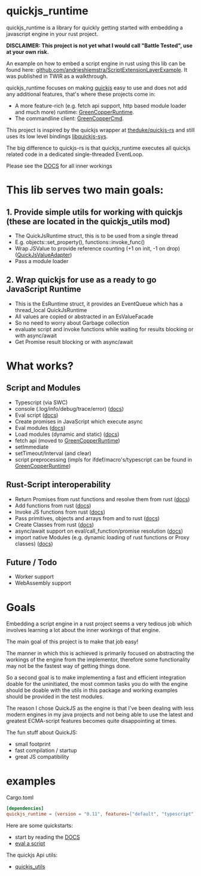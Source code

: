 # quickjs_runtime

quickjs_runtime is a library for quickly getting started with embedding a javascript engine in your rust project.

**DISCLAIMER: This project is not yet what I would call "Battle Tested", use at your own risk.**

An example on how to embed a script engine in rust using this lib can be found here: [github.com/andrieshiemstra/ScriptExtensionLayerExample](https://github.com/andrieshiemstra/ScriptExtensionLayerExample). It was published in TWIR as a walkthrough. 

quickjs_runtime focuses on making [quickjs](https://bellard.org/quickjs/) easy to use and does not add any additional features, that's where these projects come in:
* A more feature-rich (e.g. fetch api support, http based module loader and much more) runtime: [GreenCopperRuntime](https://github.com/HiRoFa/GreenCopperRuntime).
* The commandline client: [GreenCopperCmd](https://github.com/HiRoFa/GreenCopperCmd).

This project is inspired by the quickjs wrapper at [theduke/quickjs-rs](https://github.com/theduke/quickjs-rs) and still uses its low level bindings [libquickjs-sys](https://crates.io/crates/libquickjs-sys).

The big difference to quickjs-rs is that quickjs_runtime executes all quickjs related code in a dedicated single-threaded EventLoop.

Please see the [DOCS](https://hirofa.github.io/quickjs_es_runtime/quickjs_runtime/index.html) for all inner workings

# This lib serves two main goals:

## 1. Provide simple utils for working with quickjs (these are located in the quickjs_utils mod)
* The QuickJsRuntime struct, this is to be used from a single thread 
* E.g. objects::set_property(), functions::invoke_func()
* Wrap JSValue to provide reference counting (+1 on init, -1 on drop) ([QuickJsValueAdapter](https://hirofa.github.io/quickjs_es_runtime/quickjs_runtime/quickjsvalueadapter/struct.QuickJsValueAdapter.html))
* Pass a module loader

## 2. Wrap quickjs for use as a ready to go JavaScript Runtime
* This is the EsRuntime struct, it provides an EventQueue which has a thread_local QuickJsRuntime
* All values are copied or abstracted in an EsValueFacade
* So no need to worry about Garbage collection
* evaluate script and invoke functions while waiting for results blocking or with async/await  
* Get Promise result blocking or with async/await

# What works?

## Script and Modules

* Typescript (via SWC)
* console (.log/info/debug/trace/error) ([docs](https://hirofa.github.io/quickjs_es_runtime/quickjs_runtime/features/console/index.html))
* Eval script ([docs](https://hirofa.github.io/quickjs_es_runtime/quickjs_runtime/facades/struct.QuickJsRuntimeFacade.html#method.eval))
* Create promises in JavaScript which execute async
* Eval modules ([docs](https://hirofa.github.io/quickjs_es_runtime/quickjs_runtime/facades/struct.QuickJsRuntimeFacade.html#method.eval_module))
* Load modules (dynamic and static) ([docs](https://hirofa.github.io/quickjs_es_runtime/quickjs_runtime/builder/struct.QuickJsRuntimeBuilder.html#method.script_module_loader))
* fetch api (moved to [GreenCopperRuntime](https://github.com/HiRoFa/GreenCopperRuntime))
* setImmediate
* setTimeout/Interval (and clear)
* script preprocessing (impls for ifdef/macro's/typescript can be found in [GreenCopperRuntime](https://github.com/HiRoFa/GreenCopperRuntime))

## Rust-Script interoperability

* Return Promises from rust functions and resolve them from rust ([docs](https://hirofa.github.io/quickjs_es_runtime/quickjs_runtime/jsutils/promises/fn.new_resolving_promise.html))
* Add functions from rust ([docs](https://hirofa.github.io/quickjs_es_runtime/quickjs_runtime/quickjsrealmadapter/struct.QuickJsRealmAdapter.html#method.install_function))
* Invoke JS functions from rust ([docs](https://hirofa.github.io/quickjs_es_runtime/quickjs_runtime/facades/struct.QuickJsRuntimeFacade.html#method.invoke_function))
* Pass primitives, objects and arrays from and to rust ([docs](https://hirofa.github.io/quickjs_es_runtime/quickjs_runtime/quickjs_utils/primitives/index.html))
* Create Classes from rust ([docs](https://hirofa.github.io/quickjs_es_runtime/quickjs_runtime/reflection/struct.Proxy.html))
* async/await support on eval/call_function/promise resolution ([docs](https://hirofa.github.io/quickjs_es_runtime/quickjs_runtime/values/struct.CachedJsPromiseRef.html#method.get_promise_result))
* import native Modules (e.g. dynamic loading of rust functions or Proxy classes) ([docs](https://hirofa.github.io/quickjs_es_runtime/quickjs_runtime/builder/struct.QuickJsRuntimeBuilder.html#method.native_module_loader))

## Future / Todo

* Worker support
* WebAssembly support

# Goals

Embedding a script engine in a rust project seems a very tedious job which involves learning a lot about the inner workings of that engine.

The main goal of this project is to make that job easy!

The manner in which this is achieved is primarily focused on abstracting the workings of the engine from the implementor, therefore some functionality may not be the fastest way of getting things done.

So a second goal is to make implementing a fast and efficient integration doable for the uninitiated, the most common tasks you do with the engine should be doable with the utils in this package and working examples should be provided in the test modules.

The reason I chose QuickJS as the engine is that I've been dealing with less modern engines in my java projects and not being able to use the latest and greatest ECMA-script features becomes quite disappointing at times.

The fun stuff about QuickJS: 
* small footprint 
* fast compilation / startup
* great JS compatibility

# examples

Cargo.toml
```toml
[dependencies]
quickjs_runtime = {version = "0.11", features=["default", "typescript"]}
```

Here are some quickstarts:
* start by reading the [DOCS](https://hirofa.github.io/quickjs_es_runtime/quickjs_runtime/index.html)
* [eval a script](https://hirofa.github.io/quickjs_es_runtime/quickjs_runtime/facades/struct.QuickJsRuntimeFacade.html#method.eval)

The quickjs Api utils:
* [quickjs_utils](https://hirofa.github.io/quickjs_es_runtime/quickjs_runtime/quickjs_utils/index.html)